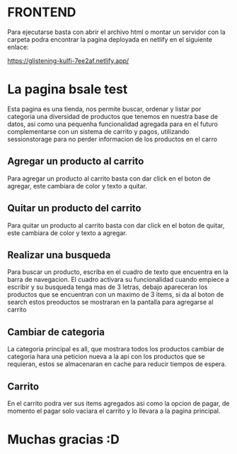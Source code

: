 # FRONTEND
Para ejecutarse basta con abrir el archivo html o montar un servidor con la carpeta
podra encontrar la pagina deployada en netlify en el siguiente enlace:

https://glistening-kulfi-7ee2af.netlify.app/


# La pagina bsale test
Esta pagina es una tienda, nos permite buscar, ordenar y listar por categoria una diversidad de productos que tenemos en nuestra base de datos,
asi como una pequenha funcionalidad agregada para en el futuro complementarse con un sistema de carrito y pagos, utilizando sessionstorage para no perder
informacion de los productos en el carro

## Agregar un producto al carrito
Para agregar un producto al carrito basta con dar click en el boton de agregar, este cambiara de color y texto a quitar.

## Quitar un producto del carrito
Para quitar un producto al carrito basta con dar click en el boton de quitar, este cambiara de color y texto a agregar.

## Realizar una busqueda
Para buscar un producto, escriba en el cuadro de texto que encuentra en la barra de navegacion. El cuadro activara su funcionalidad cuando empiece a escribir
y su busqueda tenga mas de 3 letras, debajo apareceran los productos que se encuentran con un maximo de 3 items, si da al boton de search estos preoductos se mostraran
en la pantalla para agregarse al carrito

## Cambiar de categoria
La categoria principal es all, que mostrara todos los productos cambiar de categoria hara una peticion nueva a la api con los productos que se requieran,
estos se almacenaran en cache para reducir tiempos de espera.

## Carrito
En el carrito podra ver sus items agregados asi como la opcion de pagar, de momento el pagar solo vaciara el carrito y lo llevara a la pagina principal.

# Muchas gracias :D
